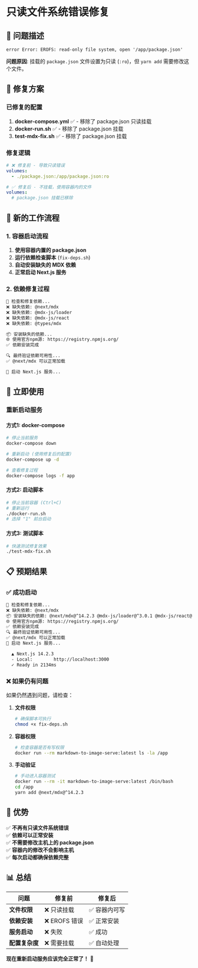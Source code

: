 # 只读文件系统错误修复

## 🚨 问题描述

```
error Error: EROFS: read-only file system, open '/app/package.json'
```

**问题原因**: 挂载的 `package.json` 文件设置为只读 (`:ro`)，但 `yarn add` 需要修改这个文件。

## 🔧 修复方案

### 已修复的配置

1. **docker-compose.yml** ✅ - 移除了 package.json 只读挂载
2. **docker-run.sh** ✅ - 移除了 package.json 挂载
3. **test-mdx-fix.sh** ✅ - 移除了 package.json 挂载

### 修复逻辑

```yaml
# ❌ 修复前 - 导致只读错误
volumes:
  - ./package.json:/app/package.json:ro

# ✅ 修复后 - 不挂载，使用容器内的文件
volumes:
  # package.json 挂载已移除
```

## 🎯 新的工作流程

### 1. 容器启动流程
1. **使用容器内置的 package.json**
2. **运行依赖检查脚本** (`fix-deps.sh`)
3. **自动安装缺失的 MDX 依赖**
4. **正常启动 Next.js 服务**

### 2. 依赖修复过程
```bash
🔧 检查和修复依赖...
❌ 缺失依赖: @next/mdx
❌ 缺失依赖: @mdx-js/loader
❌ 缺失依赖: @mdx-js/react
❌ 缺失依赖: @types/mdx

📦 安装缺失的依赖...
🌐 使用官方npm源: https://registry.npmjs.org/
✅ 依赖安装完成

🔍 最终验证依赖可用性...
✅ @next/mdx 可以正常加载

🚀 启动 Next.js 服务...
```

## 🚀 立即使用

### 重新启动服务

#### 方式1: docker-compose
```bash
# 停止当前服务
docker-compose down

# 重新启动 (使用修复后的配置)
docker-compose up -d

# 查看修复过程
docker-compose logs -f app
```

#### 方式2: 启动脚本
```bash
# 停止当前容器 (Ctrl+C)
# 重新运行
./docker-run.sh
# 选择 "1" 前台启动
```

#### 方式3: 测试脚本
```bash
# 快速测试修复效果
./test-mdx-fix.sh
```

## 📋 预期结果

### ✅ 成功启动
```bash
🔧 检查和修复依赖...
❌ 缺失依赖: @next/mdx
📦 安装缺失的依赖: @next/mdx@^14.2.3 @mdx-js/loader@^3.0.1 @mdx-js/react@^3.0.1 @types/mdx@^2.0.13
🌐 使用官方npm源: https://registry.npmjs.org/
✅ 依赖安装完成
🔍 最终验证依赖可用性...
✅ @next/mdx 可以正常加载
🚀 启动 Next.js 服务...

  ▲ Next.js 14.2.3
  - Local:        http://localhost:3000
  ✓ Ready in 2134ms
```

### ❌ 如果仍有问题
如果仍然遇到问题，请检查：

1. **文件权限**
   ```bash
   # 确保脚本可执行
   chmod +x fix-deps.sh
   ```

2. **容器权限**
   ```bash
   # 检查容器是否有写权限
   docker run --rm markdown-to-image-serve:latest ls -la /app
   ```

3. **手动验证**
   ```bash
   # 手动进入容器测试
   docker run --rm -it markdown-to-image-serve:latest /bin/bash
   cd /app
   yarn add @next/mdx@^14.2.3
   ```

## 🎉 优势

✅ **不再有只读文件系统错误**  
✅ **依赖可以正常安装**  
✅ **不需要修改主机上的 package.json**  
✅ **容器内的修改不会影响主机**  
✅ **每次启动都确保依赖完整**  

## 📊 总结

| 问题 | 修复前 | 修复后 |
|------|-------|-------|
| **文件权限** | ❌ 只读挂载 | ✅ 容器内可写 |
| **依赖安装** | ❌ EROFS 错误 | ✅ 正常安装 |
| **服务启动** | ❌ 失败 | ✅ 成功 |
| **配置复杂度** | ❌ 需要挂载 | ✅ 自动处理 |

**现在重新启动服务应该完全正常了！** 🚀
